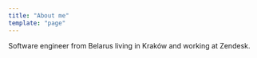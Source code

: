 ```yaml
---
title: "About me"
template: "page"
---
```


Software engineer from Belarus living in Kraków and working at Zendesk.
